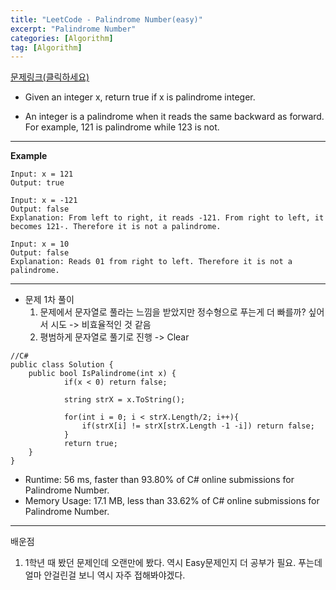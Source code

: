```yaml
---
title: "LeetCode - Palindrome Number(easy)"
excerpt: "Palindrome Number"
categories: [Algorithm]
tag: [Algorithm]
---
```

[문제링크(클릭하세요)](https://leetcode.com/problems/palindrome-number/submissions/)
+ Given an integer x, return true if x is palindrome integer.

+ An integer is a palindrome when it reads the same backward as forward. For example, 121 is palindrome while 123 is not.

---
**Example**
```
Input: x = 121
Output: true

Input: x = -121
Output: false
Explanation: From left to right, it reads -121. From right to left, it becomes 121-. Therefore it is not a palindrome.

Input: x = 10
Output: false
Explanation: Reads 01 from right to left. Therefore it is not a palindrome.
```
---
+ 문제 1차 풀이
  1. 문제에서 문자열로 풀라는 느낌을 받았지만 정수형으로 푸는게 더 빠를까? 싶어서 시도 -> 비효율적인 것 같음
  2. 평범하게 문자열로 풀기로 진행 -> Clear
```
//C#
public class Solution {
    public bool IsPalindrome(int x) {
			if(x < 0) return false;

			string strX = x.ToString();

			for(int i = 0; i < strX.Length/2; i++){
				if(strX[i] != strX[strX.Length -1 -i]) return false;
			}
			return true;
    }
}
```
+ Runtime: 56 ms, faster than 93.80% of C# online submissions for Palindrome Number.
+ Memory Usage: 17.1 MB, less than 33.62% of C# online submissions for Palindrome Number.

---
배운점
  1. 1학년 때 봤던 문제인데 오랜만에 봤다. 역시 Easy문제인지 더 공부가 필요. 푸는데 얼마 안걸린걸 보니 역시 자주 접해봐야겠다.